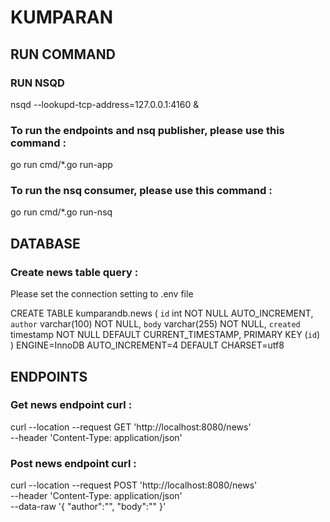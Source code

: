 # KUMPARAN 

## RUN COMMAND
### RUN NSQD
nsqd --lookupd-tcp-address=127.0.0.1:4160 &

### To run the endpoints and nsq publisher, please use this command :
go run cmd/*.go run-app 

### To run the nsq consumer, please use this command :
go run cmd/*.go run-nsq

## DATABASE
### Create news table query : 

Please set the connection setting to .env file

CREATE TABLE kumparandb.news (
  `id` int NOT NULL AUTO_INCREMENT,
  `author` varchar(100) NOT NULL,
  `body` varchar(255) NOT NULL,
  `created` timestamp NOT NULL DEFAULT CURRENT_TIMESTAMP,
  PRIMARY KEY (`id`)
) ENGINE=InnoDB AUTO_INCREMENT=4 DEFAULT CHARSET=utf8

## ENDPOINTS
### Get news endpoint curl :
curl --location --request GET 'http://localhost:8080/news' \
--header 'Content-Type: application/json'

### Post news endpoint curl :
curl --location --request POST 'http://localhost:8080/news' \
--header 'Content-Type: application/json' \
--data-raw '{
    "author":"",
    "body":""
}'